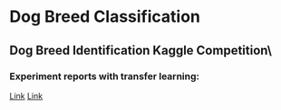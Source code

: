 # Dog Breed Classification
## Dog Breed Identification Kaggle Competition\

### Experiment reports with transfer learning:
[Link](https://drive.google.com/file/d/1JxwztvF40rz28CJtgqwm3e70j2AsNFPk/view?usp=sharing)
[Link](https://drive.google.com/file/d/1HjYX76gJkZx6YWPcRGKdt_OHCVDaWEBA/view?usp=sharing)
